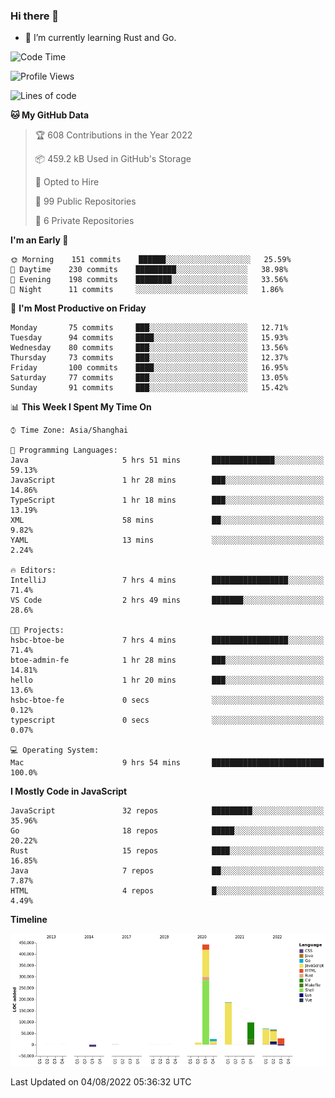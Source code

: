 ### Hi there 👋

- 🌱 I’m currently learning Rust and Go.

<!--START_SECTION:waka-->
![Code Time](http://img.shields.io/badge/Code%20Time-639%20hrs%2026%20mins-blue)

![Profile Views](http://img.shields.io/badge/Profile%20Views-0-blue)

![Lines of code](https://img.shields.io/badge/From%20Hello%20World%20I%27ve%20Written-923%20Thousand%20lines%20of%20code-blue)

**🐱 My GitHub Data** 

> 🏆 608 Contributions in the Year 2022
 > 
> 📦 459.2 kB Used in GitHub's Storage 
 > 
> 💼 Opted to Hire
 > 
> 📜 99 Public Repositories 
 > 
> 🔑 6 Private Repositories  
 > 
**I'm an Early 🐤** 

```text
🌞 Morning    151 commits    ██████░░░░░░░░░░░░░░░░░░░   25.59% 
🌆 Daytime    230 commits    █████████░░░░░░░░░░░░░░░░   38.98% 
🌃 Evening    198 commits    ████████░░░░░░░░░░░░░░░░░   33.56% 
🌙 Night      11 commits     ░░░░░░░░░░░░░░░░░░░░░░░░░   1.86%

```
📅 **I'm Most Productive on Friday** 

```text
Monday       75 commits     ███░░░░░░░░░░░░░░░░░░░░░░   12.71% 
Tuesday      94 commits     ████░░░░░░░░░░░░░░░░░░░░░   15.93% 
Wednesday    80 commits     ███░░░░░░░░░░░░░░░░░░░░░░   13.56% 
Thursday     73 commits     ███░░░░░░░░░░░░░░░░░░░░░░   12.37% 
Friday       100 commits    ████░░░░░░░░░░░░░░░░░░░░░   16.95% 
Saturday     77 commits     ███░░░░░░░░░░░░░░░░░░░░░░   13.05% 
Sunday       91 commits     ███░░░░░░░░░░░░░░░░░░░░░░   15.42%

```


📊 **This Week I Spent My Time On** 

```text
⌚︎ Time Zone: Asia/Shanghai

💬 Programming Languages: 
Java                     5 hrs 51 mins       ██████████████░░░░░░░░░░░   59.13% 
JavaScript               1 hr 28 mins        ███░░░░░░░░░░░░░░░░░░░░░░   14.86% 
TypeScript               1 hr 18 mins        ███░░░░░░░░░░░░░░░░░░░░░░   13.19% 
XML                      58 mins             ██░░░░░░░░░░░░░░░░░░░░░░░   9.82% 
YAML                     13 mins             ░░░░░░░░░░░░░░░░░░░░░░░░░   2.24%

🔥 Editors: 
IntelliJ                 7 hrs 4 mins        █████████████████░░░░░░░░   71.4% 
VS Code                  2 hrs 49 mins       ███████░░░░░░░░░░░░░░░░░░   28.6%

🐱‍💻 Projects: 
hsbc-btoe-be             7 hrs 4 mins        █████████████████░░░░░░░░   71.4% 
btoe-admin-fe            1 hr 28 mins        ███░░░░░░░░░░░░░░░░░░░░░░   14.81% 
hello                    1 hr 20 mins        ███░░░░░░░░░░░░░░░░░░░░░░   13.6% 
hsbc-btoe-fe             0 secs              ░░░░░░░░░░░░░░░░░░░░░░░░░   0.12% 
typescript               0 secs              ░░░░░░░░░░░░░░░░░░░░░░░░░   0.07%

💻 Operating System: 
Mac                      9 hrs 54 mins       █████████████████████████   100.0%

```

**I Mostly Code in JavaScript** 

```text
JavaScript               32 repos            █████████░░░░░░░░░░░░░░░░   35.96% 
Go                       18 repos            █████░░░░░░░░░░░░░░░░░░░░   20.22% 
Rust                     15 repos            ████░░░░░░░░░░░░░░░░░░░░░   16.85% 
Java                     7 repos             ██░░░░░░░░░░░░░░░░░░░░░░░   7.87% 
HTML                     4 repos             █░░░░░░░░░░░░░░░░░░░░░░░░   4.49%

```


**Timeline**

![Chart not found](https://raw.githubusercontent.com/elton/elton/main/charts/bar_graph.png) 


 Last Updated on 04/08/2022 05:36:32 UTC
<!--END_SECTION:waka-->

<!--
**elton/elton** is a ✨ _special_ ✨ repository because its `README.md` (this file) appears on your GitHub profile.

Here are some ideas to get you started:

- 🔭 I’m currently working on ...
- 🌱 I’m currently learning ...
- 👯 I’m looking to collaborate on ...
- 🤔 I’m looking for help with ...
- 💬 Ask me about ...
- 📫 How to reach me: ...
- 😄 Pronouns: ...
- ⚡ Fun fact: ...
-->
